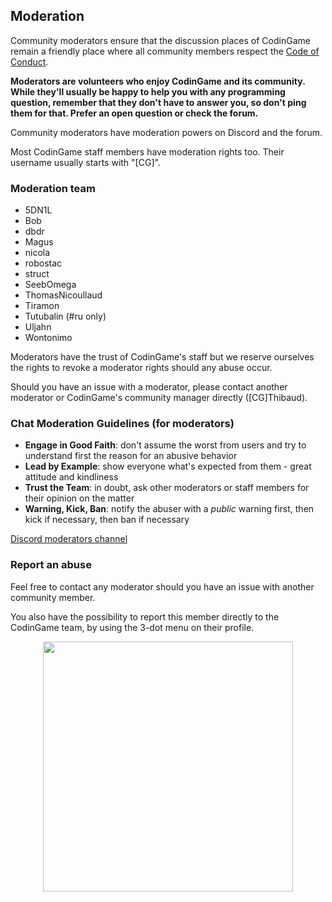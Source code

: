 ## Moderation

Community moderators ensure that the discussion places of CodinGame remain a friendly place where all community members respect the [Code of Conduct](/pages/contribute/coc.md).

**Moderators are volunteers who enjoy CodinGame and its community. While they'll usually be happy to help you with any programming question, remember that they don't have to answer you, so don't ping them for that. Prefer an open question or check the forum.**

Community moderators have moderation powers on Discord and the forum. 

Most CodinGame staff members have moderation rights too. Their username usually starts with "[CG]".

### Moderation team

- 5DN1L
- Bob
- dbdr
- Magus
- nicola
- robostac
- struct
- SeebOmega
- ThomasNicoullaud
- Tiramon
- Tutubalin (#ru only)
- Uljahn
- Wontonimo

Moderators have the trust of CodinGame's staff but we reserve ourselves the rights to revoke a moderator rights should any abuse occur.

Should you have an issue with a moderator, please contact another moderator or CodinGame's community manager directly ([CG]Thibaud).

### Chat Moderation Guidelines (for moderators)

- **Engage in Good Faith**: don't assume the worst from users and try to understand first the reason for an abusive behavior
- **Lead by Example**: show everyone what's expected from them - great attitude and kindliness
- **Trust the Team**: in doubt, ask other moderators or staff members for their opinion on the matter
- **Warning, Kick, Ban**: notify the abuser with a _public_ warning first, then kick if necessary, then ban if necessary

[Discord moderators channel](https://discord.gg/ytxmYWd)

### Report an abuse

Feel free to contact any moderator should you have an issue with another community member.

You also have the possibility to report this member directly to the CodinGame team, by using the 3-dot menu on their profile.

<img src="https://www.codingame.com/servlet/mfileservlet?id=67538122852296" width="400" style="margin-left: auto;margin-right: auto;display: block;">
